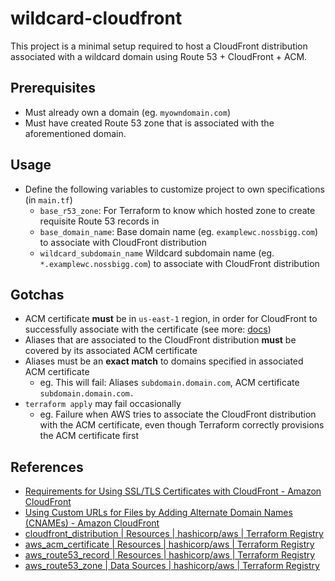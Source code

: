 # wildcard-cloudfront

This project is a minimal setup required to host a CloudFront distribution associated with a wildcard domain using Route 53 + CloudFront + ACM.

## Prerequisites

- Must already own a domain (eg. `myowndomain.com`)
- Must have created Route 53 zone that is associated with the aforementioned domain.

## Usage

- Define the following variables to customize project to own specifications (in `main.tf`)
  - `base_r53_zone`: For Terraform to know which hosted zone to create requisite Route 53 records in
  - `base_domain_name`: Base domain name (eg. `examplewc.nossbigg.com`) to associate with CloudFront distribution
  - `wildcard_subdomain_name` Wildcard subdomain name (eg. `*.examplewc.nossbigg.com`) to associate with CloudFront distribution

## Gotchas

- ACM certificate **must** be in `us-east-1` region, in order for CloudFront to successfully associate with the certificate (see more: [docs](https://docs.aws.amazon.com/acm/latest/userguide/acm-regions.html))
- Aliases that are associated to the CloudFront distribution **must** be covered by its associated ACM certificate
- Aliases must be an **exact match** to domains specified in associated ACM certificate
  - eg. This will fail: Aliases `subdomain.domain.com`, ACM certificate `subdomain.domain.com.`
- `terraform apply` may fail occasionally
  - eg. Failure when AWS tries to associate the CloudFront distribution with the ACM certificate, even though Terraform correctly provisions the ACM certificate first

## References

- [Requirements for Using SSL/TLS Certificates with CloudFront - Amazon CloudFront](https://docs.aws.amazon.com/AmazonCloudFront/latest/DeveloperGuide/cnames-and-https-requirements.html)
- [Using Custom URLs for Files by Adding Alternate Domain Names (CNAMEs) - Amazon CloudFront](https://docs.aws.amazon.com/AmazonCloudFront/latest/DeveloperGuide/CNAMEs.html#alternate-domain-names-requirements)
- [cloudfront_distribution | Resources | hashicorp/aws | Terraform Registry](https://registry.terraform.io/providers/hashicorp/aws/latest/docs/resources/)
- [aws_acm_certificate | Resources | hashicorp/aws | Terraform Registry](https://registry.terraform.io/providers/hashicorp/aws/latest/docs/resources/acm_certificate)
- [aws_route53_record | Resources | hashicorp/aws | Terraform Registry](https://registry.terraform.io/providers/hashicorp/aws/latest/docs/resources/route53_record)
- [aws_route53_zone | Data Sources | hashicorp/aws | Terraform Registry](https://registry.terraform.io/providers/hashicorp/aws/latest/docs/data-sources/route53_zone)
